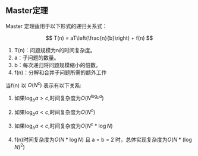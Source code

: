 ## Master定理


Master 定理适用于以下形式的递归关系式：

$$ T(n) = aT\left(\frac{n}{b}\right) + f(n) $$

1. T(n)：问题规模为n的时间复杂度。
2. a：子问题的数量。
3. b：每次递归将问题规模缩小的倍数。
4. f(n)：分解和合并子问题所需的额外工作

当f(n) 以 $O(N^c)$ 表示有以下关系:

1. 如果$\log_ba > c$,时间复杂度为$O(N^{\log_ba})$
2. 如果$\log_ba < c$,时间复杂度为$O(N^c)$
3. 如果$\log_ba < c$,时间复杂度为$O(N^c * \log N)$

4. f(n)时间复杂度为$O(N * \log N)$ 且 a = b = 2 时，总体实现复杂度为$O(N * {(\log N)}^2)$